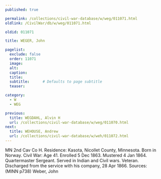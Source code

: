 ```yaml
---
published: true

permalink: /collections/civil-war-database/w/weg/011071.html
oldlink: /CivilWar/db/w/weg/011071.html

oldid: 011071

title: WEGER, John

pagelist:
  exclude: false
  order: 11071
  image: 
  alt:
  caption:
  title:
  subtitle:      # Defaults to page subtitle
  teaser:

category: 
  - W 
  - WEG

previous:
  title: WEGDAHL, Alvin H
  url: /collections/civil-war-database/w/weg/011070.html  
next:
  title: WEHOUSE, Andrew
  url: /collections/civil-war-database/w/weh/011072.html   
---
```

MN 2nd Cav Co H. Residence: Kasota, Nicollet County, Minnesota. Born in Norway. Civil War: Age 41. Enrolled 5 Dec 1863. Mustered 4 Jan 1864. Quartermaster Sergeant. Served in Indian and Civil wars. Veteran. Discharged from the service with his company, 28 Apr 1866. Sources: (MINN p738) &#147;Weber, John&#148;